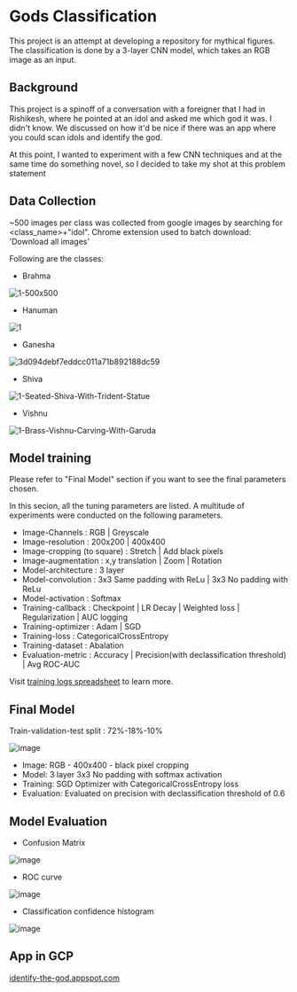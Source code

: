 # Gods Classification

This project is an attempt at developing a repository for mythical figures. 
The classification is done by a 3-layer CNN model, which takes an RGB image as an input. 


## Background

This project is a spinoff of a conversation with a foreigner that I had in Rishikesh, where he pointed at an idol and asked me which god it was. I didn't know. We discussed on how it'd be nice if there was an app where you could scan idols and identify the god.

At this point, I wanted to experiment with a few CNN techniques and at the same time do something novel, so I decided to take my shot at this problem statement

## Data Collection

~500 images per class was collected from google images by searching for <class_name>+"idol". 
Chrome extension used to batch download: 'Download all images'

Following are the classes:
- Brahma

![1-500x500](https://user-images.githubusercontent.com/19368262/155070249-dd50ec71-d8ec-4643-8d38-eb5015869c4f.jpg)

- Hanuman

![1](https://user-images.githubusercontent.com/19368262/155070310-6760f4bf-2090-4f3a-9309-5a6f8428a182.jpg)

- Ganesha

![3d094debf7eddcc011a71b892188dc59](https://user-images.githubusercontent.com/19368262/155070290-ad2debaa-197a-444f-973a-5ec2cf54725f.jpg)

- Shiva

![1-Seated-Shiva-With-Trident-Statue](https://user-images.githubusercontent.com/19368262/155070333-5a880e53-abf4-485d-849c-dcd8de7a9485.jpg)

- Vishnu

![1-Brass-Vishnu-Carving-With-Garuda](https://user-images.githubusercontent.com/19368262/155070355-497ffc64-06bf-4d0d-bbe5-5c65e25b5b98.jpg)

## Model training

Please refer to "Final Model" section if you want to see the final parameters chosen.

In this secion, all the tuning parameters are listed. A multitude of experiments were conducted on the following parameters. 


- Image-Channels : RGB | Greyscale
- Image-resolution : 200x200 | 400x400
- Image-cropping (to square) : Stretch | Add black pixels
- Image-augmentation : x,y translation | Zoom | Rotation
- Model-architecture : 3 layer
- Model-convolution : 3x3 Same padding with ReLu | 3x3 No padding with ReLu
- Model-activation : Softmax
- Training-callback : Checkpoint | LR Decay | Weighted loss | Regularization | AUC logging
- Training-optimizer : Adam | SGD
- Training-loss : CategoricalCrossEntropy
- Training-dataset : Abalation
- Evaluation-metric : Accuracy | Precision(with declassification threshold) | Avg ROC-AUC

Visit [training logs spreadsheet](https://docs.google.com/spreadsheets/d/14M4bjHU0hTsIOE5Kg2HED66Pj8S2rfyHNIVaIluxvsc/edit?usp=sharing) to learn more.


## Final Model

Train-validation-test split : 72%-18%-10%

![image](https://user-images.githubusercontent.com/19368262/155069292-95a9e859-a4b5-42e3-a051-bc2c203c63b9.png)

- Image: RGB - 400x400 - black pixel cropping
- Model: 3 layer 3x3 No padding with softmax activation
- Training: SGD Optimizer with CategoricalCrossEntropy loss
- Evaluation: Evaluated on precision with declassification threshold of 0.6

## Model Evaluation

- Confusion Matrix

![image](https://user-images.githubusercontent.com/19368262/155069393-2b90a27c-4f90-4460-bccf-43ff5a18ad40.png)

- ROC curve

![image](https://user-images.githubusercontent.com/19368262/155069512-bd2081c7-bbf6-4ed4-aff9-c17a7ab87dd7.png)

- Classification confidence histogram

![image](https://user-images.githubusercontent.com/19368262/155069617-1400eecf-7519-41a3-9432-a44047021848.png)


## App in GCP

[identify-the-god.appspot.com](http://identify-the-god.appspot.com)

